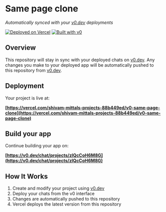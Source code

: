 # Same page clone

*Automatically synced with your [v0.dev](https://v0.dev) deployments*

[![Deployed on Vercel](https://img.shields.io/badge/Deployed%20on-Vercel-black?style=for-the-badge&logo=vercel)](https://vercel.com/shivam-mittals-projects-88b449ed/v0-same-page-clone)
[![Built with v0](https://img.shields.io/badge/Built%20with-v0.dev-black?style=for-the-badge)](https://v0.dev/chat/projects/zlQcCoH6M8G)

## Overview

This repository will stay in sync with your deployed chats on [v0.dev](https://v0.dev).
Any changes you make to your deployed app will be automatically pushed to this repository from [v0.dev](https://v0.dev).

## Deployment

Your project is live at:

**[https://vercel.com/shivam-mittals-projects-88b449ed/v0-same-page-clone](https://vercel.com/shivam-mittals-projects-88b449ed/v0-same-page-clone)**

## Build your app

Continue building your app on:

**[https://v0.dev/chat/projects/zlQcCoH6M8G](https://v0.dev/chat/projects/zlQcCoH6M8G)**

## How It Works

1. Create and modify your project using [v0.dev](https://v0.dev)
2. Deploy your chats from the v0 interface
3. Changes are automatically pushed to this repository
4. Vercel deploys the latest version from this repository